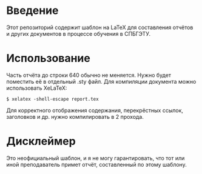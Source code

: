 # Введение

Этот репозиторий содержит шаблон на LaTeX для составления отчётов и
других документов в процессе обучения в СПБГЭТУ.


# Использование

Часть отчёта до строки 640 обычно не меняется. Нужно будет поместить
её в отдельный .sty файл. Для компиляции документа можно использовать
XeLaTeX:
```
$ xelatex -shell-escape report.tex
```

Для корректного отображения содержания, перекрёстных ссылок,
заголовков и др. нужно компилировать в 2 прохода.


# Дисклеймер

Это неофициальный шаблон, и я не могу гарантировать, что тот или иной
преподаватель примет отчёт, составленный по этому шаблону.
